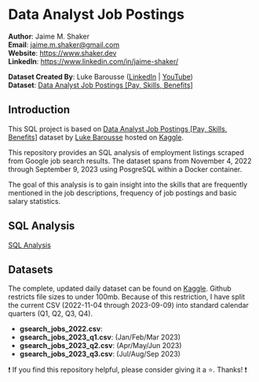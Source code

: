 # Data Analyst Job Postings

**Author**: Jaime M. Shaker <br />
**Email**: jaime.m.shaker@gmail.com <br />
**Website**: https://www.shaker.dev <br />
**LinkedIn**: https://www.linkedin.com/in/jaime-shaker/  <br />

**Dataset Created By**: Luke Barousse ([LinkedIn](https://www.linkedin.com/in/luke-b/) | [YouTube](https://www.youtube.com/@LukeBarousse))<br />
**Dataset**: [Data Analyst Job Postings [Pay, Skills, Benefits]](https://www.kaggle.com/datasets/lukebarousse/data-analyst-job-postings-google-search) <br />

## Introduction

This SQL project is based on [Data Analyst Job Postings [Pay, Skills, Benefits]](https://www.kaggle.com/datasets/lukebarousse/data-analyst-job-postings-google-search) dataset by [Luke Barousse](https://www.linkedin.com/in/luke-b/) hosted on [Kaggle](https://www.kaggle.com/).

This repository provides an SQL analysis of employment listings scraped from Google job search results. The dataset spans from November 4, 2022 through September 9, 2023 using PosgreSQL within a Docker container. 

The goal of this analysis is to gain insight into the skills that are frequently mentioned in the job descriptions, frequency of job postings and basic salary statistics.

## SQL Analysis
[SQL Analysis](./sql_analysis.md)

## Datasets
The complete, updated daily dataset can be found on [Kaggle](https://www.kaggle.com/datasets/lukebarousse/data-analyst-job-postings-google-search).  Github restricts file sizes to under 100mb.  Because of this restriction, I have split the current CSV (2022-11-04 through 2023-09-09)  into standard calendar quarters (Q1, Q2, Q3, Q4).

- <strong>gsearch_jobs_2022.csv</strong>: 
- <strong>gsearch_jobs_2023_q1.csv</strong>: (Jan/Feb/Mar 2023)
- <strong>gsearch_jobs_2023_q2.csv</strong>: (Apr/May/Jun 2023)
- <strong>gsearch_jobs_2023_q3.csv</strong>: (Jul/Aug/Sep 2023)

:exclamation: If you find this repository helpful, please consider giving it a :star:. Thanks! :exclamation:

